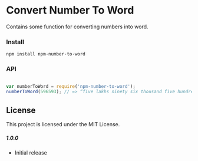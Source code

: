 # Convert Number To Word
Contains some function for converting numbers into word.


### Install
`npm install npm-number-to-word`


### API

```js

var numberToWord = require('npm-number-to-word');
numberToWord(596593); // => “five lakhs ninety six thousand five hundred ninety three”
```

## License
This project is licensed under the MIT License.

##### 1.0.0
- Initial release
